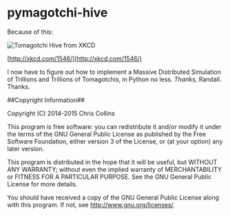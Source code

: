 pymagotchi-hive
===============

Because of this:

![Tomagotchi Hive from XKCD](http://imgs.xkcd.com/comics/tamagotchi_hive.png "http://xkcd.com/1546/")

[http://xkcd.com/1546/](http://xkcd.com/1546/)

I now have to figure out how to implement a Massive Distributed Simulation of Trillions and Trillions of Tomagotchis, in Python no less.  _Thanks,_ Randall.  Thanks.



##Copyright Information##

Copyright (C) 2014-2015 Chris Collins

This program is free software: you can redistribute it and/or modify it under the terms of the GNU General Public License as published by the Free Software Foundation, either version 3 of the License, or (at your option) any later version.

This program is distributed in the hope that it will be useful, but WITHOUT ANY WARRANTY; without even the implied warranty of MERCHANTABILITY or FITNESS FOR A PARTICULAR PURPOSE. See the GNU General Public License for more details.

You should have received a copy of the GNU General Public License along with this program. If not, see http://www.gnu.org/licenses/.
